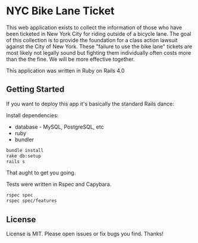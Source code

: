NYC Bike Lane Ticket
====================

This web application exists to collect the information of those who have been ticketed in New York City for riding outside of a bicycle lane.  The goal of this collection is to provide the foundation for a class action lawsuit against the City of New York.  These "failure to use the bike lane" tickets are most likely not legally sound but fighting them individually often costs more than the the fine.  We will be more effective together.

This application was written in Ruby on Rails 4.0

Getting Started
----------------

If you want to deploy this app it's basically the standard Rails dance:

Install dependencies:
* database - MySQL, PostgreSQL, etc
* ruby
* bundler

```bash
bundle install
rake db:setup
rails s
```

That aught to get you going.

Tests were written in Rspec and Capybara.

```bash
rspec spec
rspec spec/features
```

License
-------

License is MIT.  Please open issues or fix bugs you find.  Thanks!
